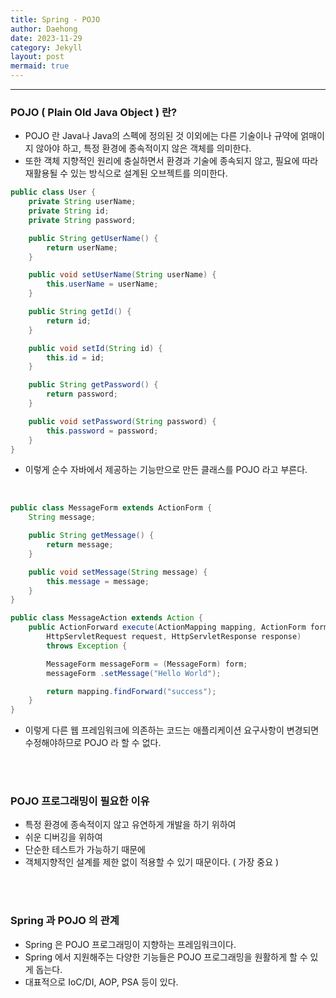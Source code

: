 ```yaml
---
title: Spring - POJO
author: Daehong
date: 2023-11-29
category: Jekyll
layout: post
mermaid: true
---
```


<hr>

### POJO ( Plain Old Java Object ) 란?
* POJO 란 Java나 Java의 스펙에 정의된 것 이외에는 다른 기술이나 규약에 얽매이지 않아야 하고, 특정 환경에 종속적이지 않은 객체를 의미한다.
* 또한 객체 지향적인 원리에 충실하면서 환경과 기술에 종속되지 않고, 필요에 따라 재활용될 수 있는 방식으로 설계된 오브젝트를 의미한다.

```java
public class User {
	private String userName;
	private String id;
	private String password;

	public String getUserName() {
		return userName;
	}

	public void setUserName(String userName) {
		this.userName = userName;
	}

	public String getId() {
		return id;
	}

	public void setId(String id) {
		this.id = id;
	}

	public String getPassword() {
		return password;
	}

	public void setPassword(String password) {
		this.password = password;
	}
}
```	
* 이렇게 순수 자바에서 제공하는 기능만으로 만든 클래스를 POJO 라고 부른다.
	
<br>

```java
public class MessageForm extends ActionForm {
    String message;

    public String getMessage() {
        return message;
    }

    public void setMessage(String message) {
        this.message = message;
    }
}

public class MessageAction extends Action {
    public ActionForward execute(ActionMapping mapping, ActionForm form,
        HttpServletRequest request, HttpServletResponse response)
        throws Exception {

        MessageForm messageForm = (MessageForm) form;
        messageForm .setMessage("Hello World");

        return mapping.findForward("success");
    }
}
```
* 이렇게 다른 웹 프레임워크에 의존하는 코드는 애플리케이션 요구사항이 변경되면 수정해야하므로 POJO 라 할 수 없다.
	
<br>
<br>

### POJO 프로그래밍이 필요한 이유
* 특정 환경에 종속적이지 않고 유연하게 개발을 하기 위하여
* 쉬운 디버깅을 위하여
* 단순한 테스트가 가능하기 때문에
* 객체지향적인 설계를 제한 없이 적용할 수 있기 때문이다. ( 가장 중요 )

<br>
<br>

### Spring 과 POJO 의 관계
* Spring 은 POJO 프로그래밍이 지향하는 프레임워크이다.
* Spring 에서 지원해주는 다양한 기능들은 POJO 프로그래밍을 원활하게 할 수 있게 돕는다.
* 대표적으로 IoC/DI, AOP, PSA 등이 있다.



<br>
<br>
<br>
<br>
<br>